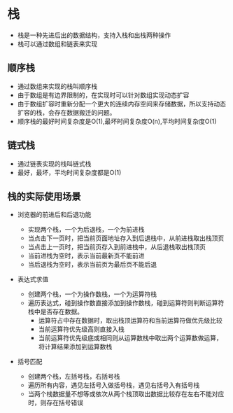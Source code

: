 # 栈
* 栈是一种先进后出的数据结构，支持入栈和出栈两种操作
* 栈可以通过数组和链表来实现

## 顺序栈
* 通过数组来实现的栈叫顺序栈
* 由于数组是有边界限制的，在实现时可以针对数组实现动态扩容
* 由于数组扩容时重新分配一个更大的连续内存空间来存储数据，所以支持动态扩容的栈，会存在数据搬迁的问题。
* 顺序栈的最好时间复杂度是O(1),最坏时间复杂度O(n),平均时间复杂度O(1)

## 链式栈
* 通过链表实现的栈叫链式栈
* 最好，最坏，平均时间复杂度都是O(1)

## 栈的实际使用场景
* 浏览器的前进后和后退功能
    - 实现两个栈，一个为后退栈，一个为前进栈
    - 当点击下一页时，把当前页面地址存入到后退栈中，从前进栈取出栈顶页
    - 当点击上一页时，把当前页存入到前进栈中，从后退栈取出栈顶页
    - 当前进栈为空时，表示当前最新页不能前进
    - 当后退栈为空时，表示当前页为最后页不能后退
* 表达式求值
    - 创建两个栈，一个为操作数栈，一个为运算符栈
    - 遍历表达式，碰到操作数直接添加到操作数栈，碰到运算符则判断运算符栈中是否存在数据。
        - 运算符占中存在数据时，取出栈顶运算符和当前运算符做优先级比较
        - 当前运算符优先级高则直接入栈
        - 当前运算符优先级底或相同则从运算数栈中取出两个运算数做运算，将计算结果添加到运算数栈

* 括号匹配
    - 创建两个栈，左括号栈，右括号栈
    - 遍历所有内容，遇见左括号入做括号栈，遇见右括号入有括号栈
    - 当两个栈数据量不想等或依次从两个栈顶取出数据比较存在左右不能对应时，则存在括号错误    